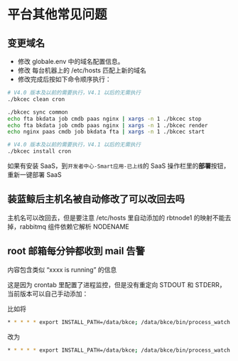 # 平台其他常见问题

## 变更域名

- 修改 globale.env 中的域名配置信息。
- 修改 每台机器上的 /etc/hosts 匹配上新的域名
- 修改完成后按如下命令顺序执行：

```bash
# V4.0 版本及以前的需要执行，V4.1 以后的无需执行
./bkcec clean cron

./bkcec sync common
echo fta bkdata job cmdb paas nginx | xargs -n 1 ./bkcec stop
echo fta bkdata job cmdb paas nginx | xargs -n 1 ./bkcec render
echo nginx paas cmdb job bkdata fta | xargs -n 1 ./bkcec start

# V4.0 版本及以前的需要执行，V4.1 以后的无需执行
./bkcec install cron
```

如果有安装 SaaS，到`开发者中心-Smart应用-已上线`的 SaaS 操作栏里的**部署**按钮，重新一键部署 SaaS

##  装蓝鲸后主机名被自动修改了可以改回去吗

主机名可以改回去，但是要注意 /etc/hosts 里自动添加的 rbtnode1 的映射不能去掉，rabbitmq 组件依赖它解析 NODENAME

## root 邮箱每分钟都收到 mail 告警

内容包含类似 “xxxx is running” 的信息

这是因为 crontab 里配置了进程监控，但是没有重定向 STDOUT 和 STDERR，当前版本可以自己手动添加：

比如将

```bash
* * * * * export INSTALL_PATH=/data/bkce; /data/bkce/bin/process_watch mysql
```

改为

```bash
* * * * * export INSTALL_PATH=/data/bkce; /data/bkce/bin/process_watch mysql &>/dev/null
```
